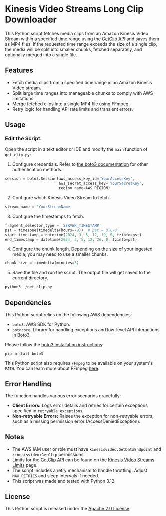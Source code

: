 # Kinesis Video Streams Long Clip Downloader

This Python script fetches media clips from an Amazon Kinesis Video Stream within a specified time range using the [GetClip API](https://docs.aws.amazon.com/kinesisvideostreams/latest/dg/API_reader_GetClip.html) and saves them as MP4 files. If the requested time range exceeds the size of a single clip, the media will be split into smaller chunks, fetched separately, and optionally merged into a single file.

## Features

- Fetch media clips from a specified time range in an Amazon Kinesis Video stream.
- Split large time ranges into manageable chunks to comply with AWS limitations.
- Merge fetched clips into a single MP4 file using FFmpeg.
- Retry logic for handling API rate limits and transient errors.

## Usage

### Edit the Script:

Open the script in a text editor or IDE and modify the `main` function of `get_clip.py`:

1. Configure credentials. Refer to [the boto3 documentation](https://boto3.amazonaws.com/v1/documentation/api/latest/guide/credentials.html#configuring-credentials) for other authentication methods.
```python
session = boto3.Session(aws_access_key_id='YourAccessKey',
                        aws_secret_access_key='YourSecretKey',
                        region_name=AWS_REGION)
```

2. Configure which Kinesis Video Stream to fetch.

```python
stream_name = 'YourStreamName'
```

3. Configure the timestamps to fetch.
```python
fragment_selector_type = 'SERVER_TIMESTAMP'
pst = timezone(timedelta(hours=-8))  # pst = UTC-8
start_timestamp = datetime(2024, 3, 5, 12, 19, 0, tzinfo=pst)
end_timestamp = datetime(2024, 3, 5, 12, 26, 0, tzinfo=pst)
```

4. Configure the chunk length. Depending on the size of your ingested media, you may need to use a smaller chunks.
```python
chunk_size = timedelta(minutes=3)
```

5. Save the file and run the script. The output file will get saved to the current directory.
```python
python3 ./get_clip.py
```

## Dependencies

This Python script relies on the following AWS dependencies:

- `boto3`: AWS SDK for Python.
- `botocore`: Library for handling exceptions and low-level API interactions in Boto3.

Please follow the [boto3 installation instructions](https://boto3.amazonaws.com/v1/documentation/api/latest/guide/quickstart.html):
```shell
pip install boto3
```

This Python script also requires `FFmpeg` to be available on your system's `PATH`. You can learn more about FFmpeg [here](https://www.ffmpeg.org/).

## Error Handling

The function handles various error scenarios gracefully:

- **Client Errors:** Logs error details and retries for certain exceptions specified in `retryable_exceptions`.
- **Non-retryable Errors:** Raises the exception for non-retryable errors, such as a missing permission error (AccessDeniedException).

## Notes

- The AWS IAM user or role must have `kinesisvideo:GetDataEndpoint` and `kinesisvideo:GetClip` permissions.
- Limits for the [GetClip API](https://docs.aws.amazon.com/kinesisvideostreams/latest/dg/API_reader_GetClip.html) can be found on the [Kinesis Video Streams Limits](https://docs.aws.amazon.com/kinesisvideostreams/latest/dg/limits.html) page.
- The script includes a retry mechanism to handle throttling. Adjust `MAX_RETRIES` and sleep intervals if needed.
- This script was made and tested with Python 3.12.

## License

This Python script is released under the [Apache 2.0 License](../../LICENSE).
